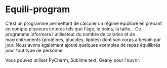 # Equili-program
C'est un programme permettant de calculer un régime équilibré en prenant en compte plusieurs critères tels que l'âge, le poids, la taille...
Ce programme informera l'utilisateur du nombre de calories et de macronitruments (protéines, glucides, lipides) dont son corps a besoin par jour.
Nous avons également ajouté quelques exemples de repas équilibrés pour tout type de personne.

Vous pouvez utiliser PyCharm, Sublime text, Geany pour l'ouvrir.
